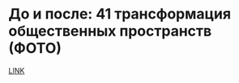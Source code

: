 # До и после: 41 трансформация общественных пространств (ФОТО)



[LINK](https://varlamov.ru/1459444.html)